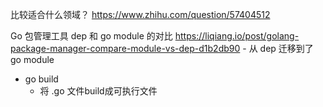 比较适合什么领域？
https://www.zhihu.com/question/57404512


Go 包管理工具 dep 和 go module 的对比
https://liqiang.io/post/golang-package-manager-compare-module-vs-dep-d1b2db90
    - 从 dep 迁移到了 go module


- go build
    - 将 .go 文件build成可执行文件
    
